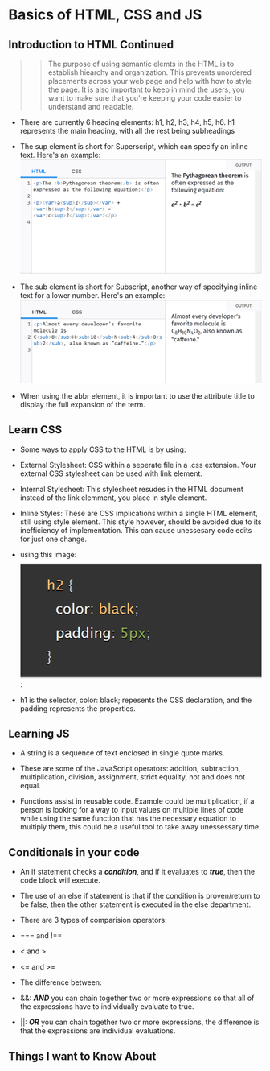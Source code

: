 # Basics of HTML, CSS and JS

## Introduction to HTML Continued

>> The purpose of using semantic elemts in the HTML is to establish hiearchy and organization. This prevents unordered placements across your web page and help with how to style the page. It is also important to keep in mind the users, you want to make sure that you're keeping your code easier to understand and readable.

- There are currently 6 heading elements: h1, h2, h3, h4, h5, h6. h1 represents the main heading, with all the rest being subheadings

- The sup element is short for Superscript, which can specify an inline text. Here's an example: ![sup](Example%20of%20sup%20element%20in%20HTML.png)

- The sub element is short for Subscript, another way of specifying inline text for a lower number. Here's an example: ![sub](Example%20of%20sub%20element%20in%20HTML.png)

- When using the abbr element, it is important to use the attribute title to display the full expansion of the term.

## Learn CSS

- Some ways to apply CSS to the HTML is by using:

- External Stylesheet: CSS within a seperate file in a .css extension. Your external CSS stylesheet can be used with link element.

- Internal Stylesheet: This stylesheet resudes in the HTML document instead of the link elemment, you place in style element.

- Inline Styles: These are CSS implications within a single HTML element, still using style element. This style however, should be avoided due to its inefficiency of implementation. This can cause unessesary code edits for just one change.

- using this image: ![example](Block%20of%20code%20example%20HTML%20.png):

- h1 is the selector, color: black; repesents the CSS declaration, and the padding represents the properties.

## Learning JS

- A string is a sequence of text enclosed in single quote marks.

- These are some of the JavaScript operators: addition, subtraction, multiplication, division, assignment, strict equality, not and does not equal.

- Functions assist in reusable code. Examole could be multiplication, if a person is looking for a way to input values on multiple lines of code while using the same function that has the necessary equation to multiply them, this could be a useful tool to take away unessessary time.


## Conditionals in your code

- An if statement checks a ***condition***, and if it evaluates to ***true***, then the code block will execute.

- The use of an else if statement is that if the condition is proven/return to be false, then the other statement is executed in the else department.

- There are 3 types of comparision operators:

- === and !==

- < and >

- <= and >=

- The difference between:

- &&: ***AND*** you can chain together two or more expressions so that all of the expressions have to individually evaluate to true.

- ||: ***OR*** you can chain together two or more expressions, the difference is that the expressions are individual evaluations.

## Things I want to Know About
